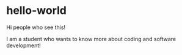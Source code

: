 # hello-world

Hi people who see this!

I am a student who wants to know more about coding and software development!
